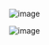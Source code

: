 ![image](https://github.com/Rahul-chaurasiya/Leetcode-Practice-Problem/assets/77222540/6e1cc487-4ac0-46c3-90b5-7133d157cc98)

![image](https://github.com/Rahul-chaurasiya/Leetcode-Practice-Problem/assets/77222540/4824a167-aed6-4ac3-84ce-feda03ce76f1)
